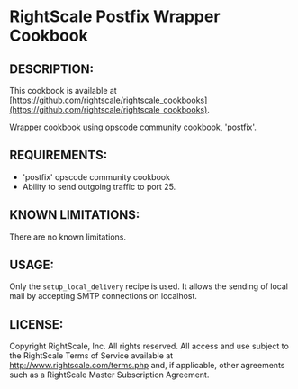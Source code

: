 # RightScale Postfix Wrapper Cookbook

## DESCRIPTION:

This cookbook is available at [https://github.com/rightscale/rightscale_cookbooks](https://github.com/rightscale/rightscale_cookbooks).

Wrapper cookbook using opscode community cookbook, 'postfix'.

## REQUIREMENTS:

* 'postfix' opscode community cookbook
* Ability to send outgoing traffic to port 25.

## KNOWN LIMITATIONS:

There are no known limitations.

## USAGE:

Only the `setup_local_delivery` recipe is used.  It allows the sending of 
local mail by accepting SMTP connections on localhost.

## LICENSE:

Copyright RightScale, Inc. All rights reserved.
All access and use subject to the RightScale Terms of Service available at
http://www.rightscale.com/terms.php and, if applicable, other agreements
such as a RightScale Master Subscription Agreement.
